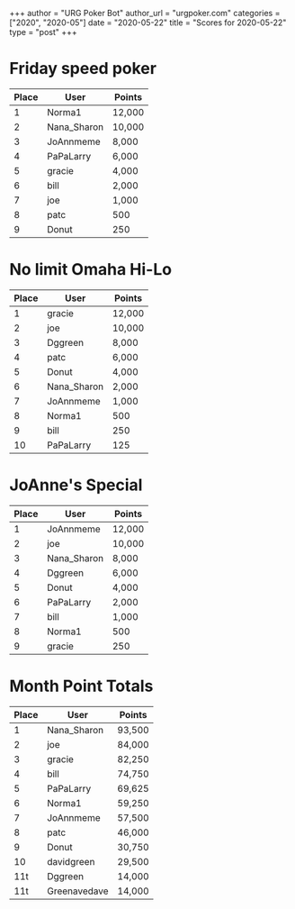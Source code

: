 +++
author = "URG Poker Bot"
author_url = "urgpoker.com"
categories = ["2020", "2020-05"]
date = "2020-05-22"
title = "Scores for 2020-05-22"
type = "post"
+++
# Friday speed poker

| Place | User | Points |
|-------|------|--------|
| 1 | Norma1 | 12,000 |
| 2 | Nana_Sharon | 10,000 |
| 3 | JoAnnmeme | 8,000 |
| 4 | PaPaLarry | 6,000 |
| 5 | gracie | 4,000 |
| 6 | bill | 2,000 |
| 7 | joe | 1,000 |
| 8 | patc | 500 |
| 9 | Donut | 250 |

# No limit Omaha Hi-Lo

| Place | User | Points |
|-------|------|--------|
| 1 | gracie | 12,000 |
| 2 | joe | 10,000 |
| 3 | Dggreen | 8,000 |
| 4 | patc | 6,000 |
| 5 | Donut | 4,000 |
| 6 | Nana_Sharon | 2,000 |
| 7 | JoAnnmeme | 1,000 |
| 8 | Norma1 | 500 |
| 9 | bill | 250 |
| 10 | PaPaLarry | 125 |

# JoAnne's Special

| Place | User | Points |
|-------|------|--------|
| 1 | JoAnnmeme | 12,000 |
| 2 | joe | 10,000 |
| 3 | Nana_Sharon | 8,000 |
| 4 | Dggreen | 6,000 |
| 5 | Donut | 4,000 |
| 6 | PaPaLarry | 2,000 |
| 7 | bill | 1,000 |
| 8 | Norma1 | 500 |
| 9 | gracie | 250 |

# Month Point Totals

| Place | User | Points |
|-------|------|--------|
| 1 | Nana_Sharon | 93,500 |
| 2 | joe | 84,000 |
| 3 | gracie | 82,250 |
| 4 | bill | 74,750 |
| 5 | PaPaLarry | 69,625 |
| 6 | Norma1 | 59,250 |
| 7 | JoAnnmeme | 57,500 |
| 8 | patc | 46,000 |
| 9 | Donut | 30,750 |
| 10 | davidgreen | 29,500 |
| 11t | Dggreen | 14,000 |
| 11t | Greenavedave | 14,000 |

